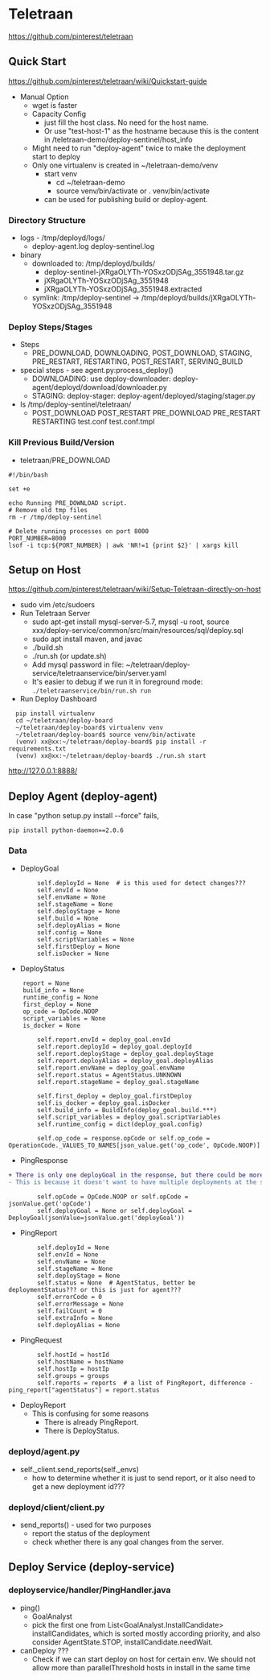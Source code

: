 # Teletraan
https://github.com/pinterest/teletraan

## Quick Start
https://github.com/pinterest/teletraan/wiki/Quickstart-guide
* Manual Option
  * wget is faster
  * Capacity Config
    * just fill the host class. No need for the host name.
    * Or use "test-host-1" as the hostname because this is the content in /teletraan-demo/deploy-sentinel/host_info
  * Might need to run "deploy-agent" twice to make the deployment start to deploy
  * Only one virtualenv is created in ~/teletraan-demo/venv
    * start venv
      * cd ~/teletraan-demo
      * source venv/bin/activate or . venv/bin/activate
    * can be used for publishing build or deploy-agent.

### Directory Structure
* logs - /tmp/deployd/logs/
  * deploy-agent.log  deploy-sentinel.log
* binary
  * downloaded to: /tmp/deployd/builds/
    * deploy-sentinel-jXRgaOLYTh-YOSxzODjSAg_3551948.tar.gz
    * jXRgaOLYTh-YOSxzODjSAg_3551948
    * jXRgaOLYTh-YOSxzODjSAg_3551948.extracted
  * symlink: /tmp/deploy-sentinel -> /tmp/deployd/builds/jXRgaOLYTh-YOSxzODjSAg_3551948

### Deploy Steps/Stages
* Steps
  * PRE_DOWNLOAD, DOWNLOADING, POST_DOWNLOAD, STAGING, PRE_RESTART, RESTARTING, POST_RESTART, SERVING_BUILD
* special steps - see agent.py:process_deploy()
  * DOWNLOADING: use deploy-downloader: deploy-agent/deployd/download/downloader.py
  * STAGING: deploy-stager: deploy-agent/deployed/staging/stager.py
* ls /tmp/deploy-sentinel/teletraan/
    * POST_DOWNLOAD  POST_RESTART  PRE_DOWNLOAD  PRE_RESTART  RESTARTING  test.conf  test.conf.tmpl

### Kill Previous Build/Version
* teletraan/PRE_DOWNLOAD
```
#!/bin/bash

set +e

echo Running PRE_DOWNLOAD script.
# Remove old tmp files
rm -r /tmp/deploy-sentinel

# Delete running processes on port 8000
PORT_NUMBER=8000
lsof -i tcp:${PORT_NUMBER} | awk 'NR!=1 {print $2}' | xargs kill
```


## Setup on Host
https://github.com/pinterest/teletraan/wiki/Setup-Teletraan-directly-on-host
* sudo vim /etc/sudoers
* Run Teletraan Server
  * sudo apt-get install  mysql-server-5.7, mysql -u root, source xxx/deploy-service/common/src/main/resources/sql/deploy.sql
  * sudo apt install maven, and javac
  * ./build.sh
  * ./run.sh (or update.sh)
  * Add mysql password in file: ~/teletraan/deploy-service/teletraanservice/bin/server.yaml
  * It's easier to debug if we run it in foreground mode: 
  ```./teletraanservice/bin/run.sh run```
* Run Deploy Dashboard
```
  pip install virtualenv
  cd ~/teletraan/deploy-board
  ~/teletraan/deploy-board$ virtualenv venv
  ~/teletraan/deploy-board$ source venv/bin/activate
  (venv) xx@xx:~/teletraan/deploy-board$ pip install -r requirements.txt
  (venv) xx@xx:~/teletraan/deploy-board$ ./run.sh start
```
http://127.0.0.1:8888/

## Deploy Agent (deploy-agent)
In case "python setup.py install --force" fails,
```
pip install python-daemon==2.0.6
```

### Data
* DeployGoal
```
        self.deployId = None  # is this used for detect changes???
        self.envId = None
        self.envName = None
        self.stageName = None
        self.deployStage = None
        self.build = None
        self.deployAlias = None
        self.config = None
        self.scriptVariables = None
        self.firstDeploy = None
        self.isDocker = None
```
* DeployStatus
```
    report = None
    build_info = None
    runtime_config = None
    first_deploy = None
    op_code = OpCode.NOOP
    script_variables = None
    is_docker = None

        self.report.envId = deploy_goal.envId
        self.report.deployId = deploy_goal.deployId
        self.report.deployStage = deploy_goal.deployStage
        self.report.deployAlias = deploy_goal.deployAlias
        self.report.envName = deploy_goal.envName
        self.report.status = AgentStatus.UNKNOWN
        self.report.stageName = deploy_goal.stageName
        
        self.first_deploy = deploy_goal.firstDeploy
        self.is_docker = deploy_goal.isDocker
        self.build_info = BuildInfo(deploy_goal.build.***)
        self.script_variables = deploy_goal.scriptVariables
        self.runtime_config = dict(deploy_goal.config)
        
        self.op_code = response.opCode or self.op_code = OperationCode._VALUES_TO_NAMES[json_value.get('op_code', OpCode.NOOP)]
```
* PingResponse
```diff
+ There is only one deployGoal in the response, but there could be more than one reports in the request. 
- This is because it doesn't want to have multiple deployments at the same time.
```

```
        self.opCode = OpCode.NOOP or self.opCode = jsonValue.get('opCode')
        self.deployGoal = None or self.deployGoal = DeployGoal(jsonValue=jsonValue.get('deployGoal'))
```
* PingReport
```
        self.deployId = None
        self.envId = None
        self.envName = None
        self.stageName = None
        self.deployStage = None
        self.status = None  # AgentStatus, better be deploymentStatus??? or this is just for agent???
        self.errorCode = 0
        self.errorMessage = None
        self.failCount = 0
        self.extraInfo = None
        self.deployAlias = None
```
* PingRequest
```
        self.hostId = hostId
        self.hostName = hostName
        self.hostIp = hostIp
        self.groups = groups
        self.reports = reports  # a list of PingReport, difference - ping_report["agentStatus"] = report.status
```
* DeployReport
  * This is confusing for some reasons
    * There is already PingReport.
    * There is DeployStatus.
  
### deployd/agent.py
* self._client.send_reports(self._envs)
  * how to determine whether it is just to send report, or it also need to get a new deployment id???

### deployd/client/client.py 
* send_reports() - used for two purposes
  * report the status of the deployment
  * check whether there is any goal changes from the server.
  
## Deploy Service (deploy-service)
### deployservice/handler/PingHandler.java
* ping()
  * GoalAnalyst
  * pick the first one from List<GoalAnalyst.InstallCandidate> installCandidates, which is sorted mostly according priority, and also consider AgentState.STOP, installCandidate.needWait.
* canDeploy ???
  * Check if we can start deploy on host for certain env. We should not allow more than parallelThreshold hosts in install in the same time
